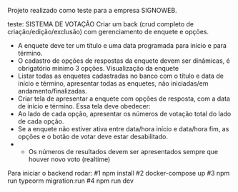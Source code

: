 Projeto realizado como teste para a empresa SIGNOWEB.

teste: 
SISTEMA DE VOTAÇÃO
Criar um back (crud completo de criação/edição/exclusão) com gerenciamento de enquete e
opções.
- A enquete deve ter um título e uma data programada para início e para término.
- O cadastro de opções de respostas da enquete devem ser dinâmicas, é obrigatório
mínimo 3 opções.
Visualização da enquete
- Listar todas as enquetes cadastradas no banco com o título e data de início e
término, apresentar todas as enquetes, não iniciadas/em andamento/finalizadas.
- Criar tela de apresentar a enquete com opções de resposta, com a data de início e
término. Essa tela deve obedecer:
- Ao lado de cada opção, apresentar os números de votação total do lado de cada
opção.
- Se a enquete não estiver ativa entre data/hora início e data/hora fim, as opções e o
botão de votar deve estar desabilitado.
- * Os números de resultados devem ser apresentados sempre que houver novo
voto (realtime)


Para iniciar o backend rodar:
#1 npm install
#2 docker-compose up
#3 npm run typeorm migration:run
#4 npm run dev
